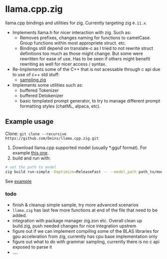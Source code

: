 # llama.cpp.zig
llama.cpp bindings and utilities for zig. Currently targeting zig `0.11.x`.

* Implements llama.h for nicer interaction with zig. Such as:
    * Removes prefixes, changes naming for functions to camelCase. Group functions within most appropriete struct. etc.
    * Bindings still depend on translate-c as I tried to not rewrite struct definitions too much as those might change. But some were rewritten for ease of use. Has to be seen if others might benefit rewriting as well for nicer access / syntax.
* Re-Implements some of the C++ that is not acessable through c api due to use of c++ std stuff:
    * [sampling.zig](./llama.cpp.zig/sampling.zig)
* Implements some utilities such as:
    * buffered Tokenizer
    * buffered Detokenizer
    * basic templated prompt generator, to try to manage different prompt formatting styles (chatML, alpaca, etc). 

## Example usage
Clone: `git clone --recursive https://github.com/Deins/llama.cpp.zig.git`
1. Download llama.cpp supported model (usually *.gguf format). For example [this one](https://huggingface.co/TheBloke/rocket-3B-GGUF).
2. build and run with:
```bash
# set the path to model
zig build run-simple -Doptimize=ReleaseFast -- --model_path path_to/model.gguf --prompt "Hello! I am AI, and here are the 10 things I like to think about:"
```
See [example](examples/simple.zig) 



### todo
* finish & cleanup simple sample, try more advanced scenarios
* `llama.zig` has last few more functions at end of the file that need to be added.
* integration with package manager zig.zon etc. Overall clean up build.zig, push needed changes for nice integration upstrem
* figure out if we can implement compiling some of the BLAS libraries for gpu acceleration from zig, currently has cpu base implementation only
* figure out what to do with grammar sampling, currently there is no c api exposed to parse it
* .... 
